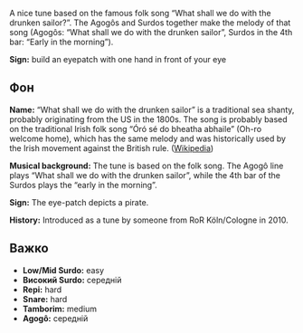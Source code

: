 A nice tune based on the famous folk song “What shall we do with the drunken
sailor?”. The Agogôs and Surdos together make the melody of that song (Agogôs:
“What shall we do with the drunken sailor”, Surdos in the 4th bar: “Early in the
morning”).

**Sign:** build an eyepatch with one hand in front of your eye

## Фон

**Name:** “What shall we do with the drunken sailor” is a traditional sea
shanty, probably originating from the US in the 1800s. The song is probably
based on the traditional Irish folk song “Óró sé do bheatha abhaile” (Oh-ro
welcome home), which has the same melody and was historically used by the Irish
movement against the British rule.
([Wikipedia](https://en.wikipedia.org/wiki/Drunken_Sailor))

**Musical background:** The tune is based on the folk song. The Agogô line plays
“What shall we do with the drunken sailor”, while the 4th bar of the Surdos
plays the “early in the morning”.

**Sign:** The eye-patch depicts a pirate.

**History:** Introduced as a tune by someone from RoR Köln/Cologne in 2010.


## Важко

* **Low/Mid Surdo:** easy
* **Високий Surdo:** середній
* **Repi:** hard
* **Snare:** hard
* **Tamborim:** medium
* **Agogô:** середній
